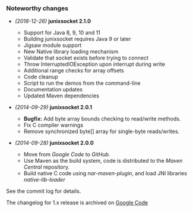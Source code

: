 ### Noteworthy changes

  * _(2018-12-26)_ **junixsocket 2.1.0**
  
    - Support for Java 8, 9, 10 and 11
    - Building junixsocket requires Java 9 or later
    - Jigsaw module support
    - New Native library loading mechanism
    - Validate that socket exists before trying to connect
    - Throw InterruptedIOException upon interrupt during write
    - Additional range checks for array offsets
    - Code cleanup
    - Script to run the demos from the command-line
    - Documentation updates
    - Updated Maven dependencies


  * _(2014-09-29)_ **junixsocket 2.0.1**

    - **Bugfix:** Add byte array bounds checking to read/write methods.
    - Fix C compiler warnings
    - Remove synchronized byte[] array for single-byte reads/writes.



  * _(2014-09-28)_ **junixsocket 2.0.0**
  
    - Move from *Google Code* to *GitHub*.
    - Use Maven as the build system, code is distributed to the *Maven Central* repository.
    - Build native C code using *nar-maven-plugin*, and load JNI libraries *native-lib-loader*


See the commit log for details.

The changelog for 1.x release is archived on [Google Code](https://code.google.com/archive/p/junixsocket/) 
